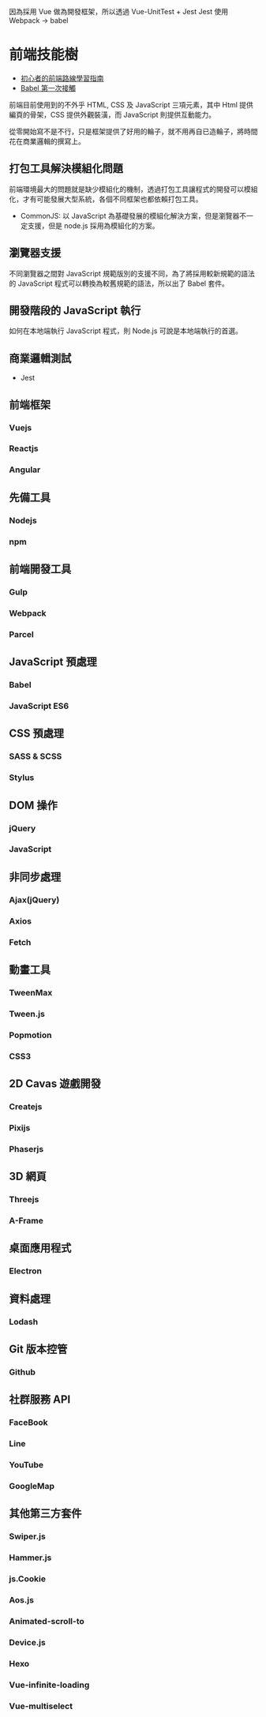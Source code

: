 因為採用 Vue 做為開發框架，所以透過 Vue-UnitTest + Jest 
Jest 使用 Webpack -> babel 

# 前端技能樹
* [初心者的前端路線學習指南](https://medium.com/i-am-mike/%E5%88%9D%E5%BF%83%E8%80%85%E7%9A%84%E5%89%8D%E7%AB%AF%E8%B7%AF%E7%B7%9A%E5%AD%B8%E7%BF%92%E6%8C%87%E5%8D%97-895de088257f)
* [Babel 第一次接觸](https://dwatow.github.io/2018/03-08-babel-cli/)

前端目前使用到的不外乎 HTML, CSS 及 JavaScript 三項元素，其中 Html 提供編頁的骨架，CSS 提供外觀裝潢，而 JavaScript 則提供互動能力。

從零開始寫不是不行，只是框架提供了好用的輪子，就不用再自已造輪子，將時間花在商業邏輯的撰寫上。

## 打包工具解決模組化問題
前端環境最大的問題就是缺少模組化的機制，透過打包工具讓程式的開發可以模組化，才有可能發展大型系統，各個不同框架也都依賴打包工具。

* CommonJS: 以 JavaScript 為基礎發展的模組化解決方案，但是瀏覽器不一定支援，但是 node.js 採用為模組化的方案。

## 瀏覽器支援
不同瀏覽器之間對 JavaScript 規範版別的支援不同，為了將採用較新規範的語法的 JavaScript 程式可以轉換為較舊規範的語法，所以出了 Babel 套件。


## 開發階段的 JavaScript 執行
如何在本地端執行 JavaScript 程式，則 Node.js 可說是本地端執行的首選。

## 商業邏輯測試
* Jest 




## 前端框架

### Vuejs
### Reactjs
### Angular

## 先備工具
### Nodejs
### npm 

## 前端開發工具
### Gulp
### Webpack
### Parcel

## JavaScript 預處理
### Babel
### JavaScript ES6

## CSS 預處理
### SASS & SCSS
### Stylus

## DOM 操作
### jQuery
### JavaScript

## 非同步處理
### Ajax(jQuery)
### Axios
### Fetch


## 動畫工具
### TweenMax
### Tween.js
### Popmotion
### CSS3

## 2D Cavas 遊戲開發
### Createjs
### Pixijs
### Phaserjs

## 3D 網頁
### Threejs
### A-Frame

## 桌面應用程式
### Electron

## 資料處理
### Lodash

## Git 版本控管
### Github

## 社群服務 API
### FaceBook 
### Line
### YouTube
### GoogleMap 

## 其他第三方套件
### Swiper.js
### Hammer.js
### js.Cookie
### Aos.js
### Animated-scroll-to
### Device.js
### Hexo
### Vue-infinite-loading
### Vue-multiselect